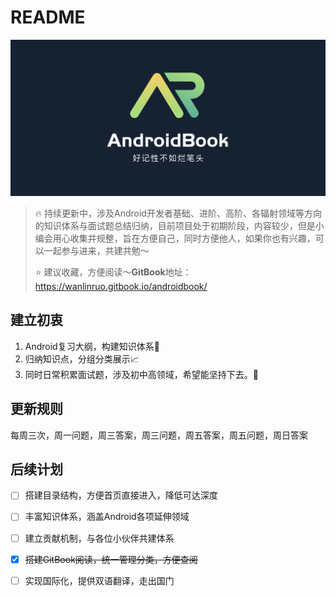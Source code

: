 # README

![AndroidBook](.gitbook/assets/logo.png)

> 🔥 持续更新中，涉及Android开发者基础、进阶、高阶、各辐射领域等方向的知识体系与面试题总结归纳，目前项目处于初期阶段，内容较少，但是小编会用心收集并规整，旨在方便自己，同时方便他人，如果你也有兴趣，可以一起参与进来，共建共勉～
>
> ⭐️ 建议收藏，方便阅读～**GitBook**地址：https://wanlinruo.gitbook.io/androidbook/

## 建立初衷

1. Android复习大纲，构建知识体系📖
2. 归纳知识点，分组分类展示📈
3. 同时日常积累面试题，涉及初中高领域，希望能坚持下去。🎯

## 更新规则

每周三次，周一问题，周三答案，周三问题，周五答案，周五问题，周日答案

## 后续计划

- [ ] 搭建目录结构，方便首页直接进入，降低可达深度
- [ ] 丰富知识体系，涵盖Android各项延伸领域
- [ ] 建立贡献机制，与各位小伙伴共建体系
- [x] ~~搭建GitBook阅读，统一管理分类，方便查阅~~
- [ ] 实现国际化，提供双语翻译，走出国门

